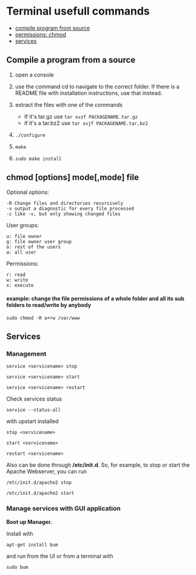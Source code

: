 # Terminal usefull commands

* [compile program from source](#compile)
* [permissions: chmod](#chmod)
* [services](#services)

## Compile a program from a source

1. open a console
2. use the command cd to navigate to the correct folder. If there is a README file with installation instructions, use that instead.
3. extract the files with one of the commands

   * If it's tar.gz use `tar xvzf PACKAGENAME.tar.gz`
   * if it's a tar.bz2 use `tar xvjf PACKAGENAME.tar.bz2`

4. `./configure`

5. `make`
6. `sudo make install`

## chmod [options] mode[,mode] file

Optional options:

    -R Change files and directories recursively
    -v output a diagnostic for every file processed
    -c like -v, but only showing changed files

User groups:

    u: file owner
    g: file owner user group
    o: rest of the users
    a: all user

Permissions:

    r: read
    w: write
    x: execute

#### example: change the file permissions of a whole folder and all its sub folders to read/write by anybody

```
sudo chmod -R a+rw /var/www
```

## Services

### Management

```
service <servicename> stop

service <servicename> start

service <servicename> restart
```

Check services status

```shell
service --status-all
```

with upstart installed

```shell
stop <servicename>

start <servicename>

restart <servicename>
```

Also can be done through **/etc/init.d**. So, for example, to stop or start the Apache Webserver, you can run

```shell
/etc/init.d/apache2 stop

/etc/init.d/apache2 start
```

### Manage services with GUI application

**Boot up Manager.**

Install with

```shell
apt-get install bum
```

and run from the UI or from a terminal with

```
sudo bum
```
